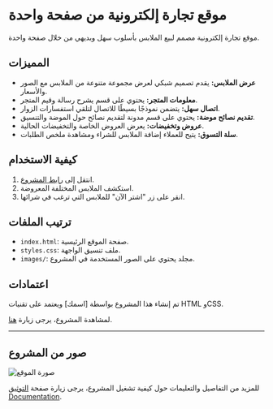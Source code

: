 # موقع تجارة إلكترونية من صفحة واحدة

موقع تجارة إلكترونية  مصمم لبيع الملابس بأسلوب سهل وبديهي من خلال صفحة واحدة.

## المميزات


- **عرض الملابس:** يقدم تصميم شبكي لعرض مجموعة متنوعة من الملابس مع الصور والأسعار.
- **معلومات المتجر:** يحتوي على قسم يشرح رسالة وقيم المتجر.
- **اتصال سهل:** يتضمن نموذجًا بسيطًا للاتصال لتلقي استفسارات الزوار.
- **تقديم نصائح موضة:** يحتوي على قسم مدونة لتقديم نصائح حول الموضة والتنسيق.
- **عروض وتخفيضات:** يعرض العروض الخاصة والتخفيضات الحالية.
- **سلة التسوق:** يتيح للعملاء إضافة الملابس للشراء ومشاهدة ملخص الطلبات.



## كيفية الاستخدام

1. انتقل إلى [رابط المشروع]([https://www.example.com](https://alshaercode.github.io/E-Commerce-Website-Design-Using/#)).
2. استكشف الملابس المختلفة المعروضة.
3. انقر على زر "اشتر الآن" للملابس التي ترغب في شرائها.

## ترتيب الملفات

- `index.html`: صفحة الموقع الرئيسية.
- `styles.css`: ملف تنسيق الواجهة.
- `images/`: مجلد يحتوي على الصور المستخدمة في المشروع.

## اعتمادات

تم إنشاء هذا المشروع بواسطة [اسمك] ويعتمد على تقنيات HTML وCSS.

لمشاهدة المشروع، يرجى زيارة [هنا](https://alshaercode.github.io/E-Commerce-Website-Design-Using/).


---
## صور من المشروع

![صورة الموقع](https://github.com/alshaercode/E-Commerce-Website-Design-Using/assets/120109352/7aed55ee-6d4b-4558-9806-1d9fe14c39d9)

للمزيد من التفاصيل والتعليمات حول كيفية تشغيل المشروع، يرجى زيارة صفحة [التوثيق Documentation](docs.md).
